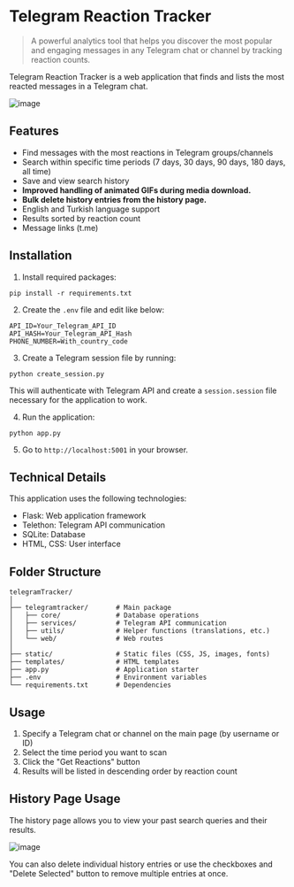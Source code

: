 # Telegram Reaction Tracker

> A powerful analytics tool that helps you discover the most popular and engaging messages in any Telegram chat or channel by tracking reaction counts.

Telegram Reaction Tracker is a web application that finds and lists the most reacted messages in a Telegram chat.

![image](https://github.com/user-attachments/assets/606142c1-cad4-4fb7-8668-031f3297aed7)


## Features

- Find messages with the most reactions in Telegram groups/channels
- Search within specific time periods (7 days, 30 days, 90 days, 180 days, all time)
- Save and view search history
- **Improved handling of animated GIFs during media download.**
- **Bulk delete history entries from the history page.**
- English and Turkish language support
- Results sorted by reaction count
- Message links (t.me)

## Installation

1. Install required packages:
```
pip install -r requirements.txt
```

2. Create the `.env` file and edit like below:
```
API_ID=Your_Telegram_API_ID
API_HASH=Your_Telegram_API_Hash
PHONE_NUMBER=With_country_code
```

3. Create a Telegram session file by running:
```
python create_session.py
```
This will authenticate with Telegram API and create a `session.session` file necessary for the application to work.

4. Run the application:
```
python app.py
```

5. Go to `http://localhost:5001` in your browser.

## Technical Details

This application uses the following technologies:

- Flask: Web application framework
- Telethon: Telegram API communication
- SQLite: Database
- HTML, CSS: User interface

## Folder Structure

```
telegramTracker/
│
├── telegramtracker/       # Main package
│   ├── core/              # Database operations
│   ├── services/          # Telegram API communication
│   ├── utils/             # Helper functions (translations, etc.)
│   └── web/               # Web routes
│
├── static/                # Static files (CSS, JS, images, fonts)
├── templates/             # HTML templates
├── app.py                 # Application starter
├── .env                   # Environment variables
└── requirements.txt       # Dependencies
```

## Usage

1. Specify a Telegram chat or channel on the main page (by username or ID)
2. Select the time period you want to scan
3. Click the "Get Reactions" button
4. Results will be listed in descending order by reaction count

## History Page Usage

The history page allows you to view your past search queries and their results.

![image](https://github.com/user-attachments/assets/741c7f30-775e-4458-b0ca-b940f28b39ed)

You can also delete individual history entries or use the checkboxes and "Delete Selected" button to remove multiple entries at once.
